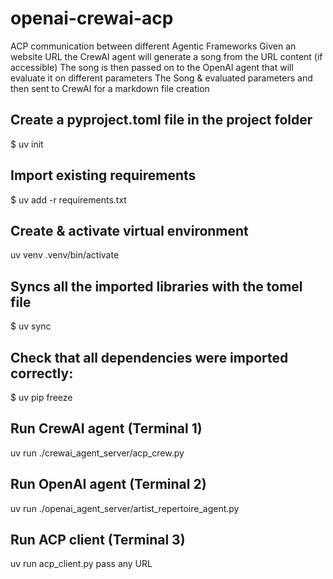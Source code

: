 # openai-crewai-acp
ACP communication between different Agentic Frameworks
Given an website URL the CrewAI agent will generate a song from the URL content (if accessible)
The song is then passed on to the OpenAI agent that will evaluate it on different parameters
The Song & evaluated parameters and then sent to CrewAI for a markdown file creation 

## Create a pyproject.toml file in the project folder
$ uv init

## Import existing requirements
$ uv add -r requirements.txt

## Create & activate virtual environment
uv venv
.venv/bin/activate

## Syncs all the imported libraries with the tomel file
$ uv sync

## Check that all dependencies were imported correctly:
$ uv pip freeze

## Run CrewAI agent (Terminal 1)
uv run ./crewai_agent_server/acp_crew.py

## Run OpenAI agent (Terminal 2)
uv run ./openai_agent_server/artist_repertoire_agent.py

## Run ACP client (Terminal 3)
uv run acp_client.py
pass any URL